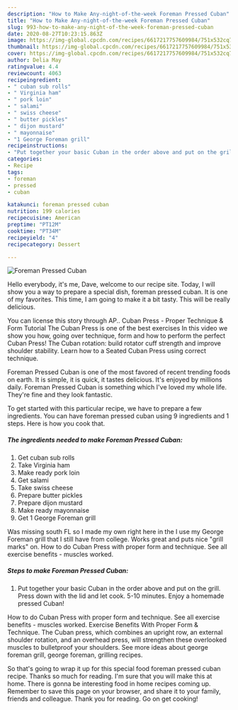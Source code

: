 ```yaml
---
description: "How to Make Any-night-of-the-week Foreman Pressed Cuban"
title: "How to Make Any-night-of-the-week Foreman Pressed Cuban"
slug: 993-how-to-make-any-night-of-the-week-foreman-pressed-cuban
date: 2020-08-27T10:23:15.863Z
image: https://img-global.cpcdn.com/recipes/6617217757609984/751x532cq70/foreman-pressed-cuban-recipe-main-photo.jpg
thumbnail: https://img-global.cpcdn.com/recipes/6617217757609984/751x532cq70/foreman-pressed-cuban-recipe-main-photo.jpg
cover: https://img-global.cpcdn.com/recipes/6617217757609984/751x532cq70/foreman-pressed-cuban-recipe-main-photo.jpg
author: Delia May
ratingvalue: 4.4
reviewcount: 4063
recipeingredient:
- " cuban sub rolls"
- " Virginia ham"
- " pork loin"
- " salami"
- " swiss cheese"
- " butter pickles"
- " dijon mustard"
- " mayonnaise"
- "1 George Foreman grill"
recipeinstructions:
- "Put together your basic Cuban in the order above and put on the grill. Press down with the lid and let cook. 5-10 minutes. Enjoy a homemade pressed Cuban!"
categories:
- Recipe
tags:
- foreman
- pressed
- cuban

katakunci: foreman pressed cuban 
nutrition: 199 calories
recipecuisine: American
preptime: "PT12M"
cooktime: "PT34M"
recipeyield: "4"
recipecategory: Dessert

---
```



![Foreman Pressed Cuban](https://img-global.cpcdn.com/recipes/6617217757609984/751x532cq70/foreman-pressed-cuban-recipe-main-photo.jpg)

Hello everybody, it's me, Dave, welcome to our recipe site. Today, I will show you a way to prepare a special dish, foreman pressed cuban. It is one of my favorites. This time, I am going to make it a bit tasty. This will be really delicious.

You can license this story through AP.. Cuban Press - Proper Technique &amp; Form Tutorial The Cuban Press is one of the best exercises In this video we show you how, going over technique, form and how to perform the perfect Cuban Press! The Cuban rotation: build rotator cuff strength and improve shoulder stability. Learn how to a Seated Cuban Press using correct technique.

Foreman Pressed Cuban is one of the most favored of recent trending foods on earth. It is simple, it is quick, it tastes delicious. It's enjoyed by millions daily. Foreman Pressed Cuban is something which I've loved my whole life. They're fine and they look fantastic.


To get started with this particular recipe, we have to prepare a few ingredients. You can have foreman pressed cuban using 9 ingredients and 1 steps. Here is how you cook that.

<!--inarticleads1-->

##### The ingredients needed to make Foreman Pressed Cuban:

1. Get  cuban sub rolls
1. Take  Virginia ham
1. Make ready  pork loin
1. Get  salami
1. Take  swiss cheese
1. Prepare  butter pickles
1. Prepare  dijon mustard
1. Make ready  mayonnaise
1. Get 1 George Foreman grill


Was missing south FL so I made my own right here in the I use my George Foreman grill that I still have from college. Works great and puts nice &#34;grill marks&#34; on. How to do Cuban Press with proper form and technique. See all exercise benefits - muscles worked. 

<!--inarticleads2-->

##### Steps to make Foreman Pressed Cuban:

1. Put together your basic Cuban in the order above and put on the grill. Press down with the lid and let cook. 5-10 minutes. Enjoy a homemade pressed Cuban!


How to do Cuban Press with proper form and technique. See all exercise benefits - muscles worked. Exercise Benefits With Proper Form &amp; Technique. The Cuban press, which combines an upright row, an external shoulder rotation, and an overhead press, will strengthen these overlooked muscles to bulletproof your shoulders. See more ideas about george foreman grill, george foreman, grilling recipes. 

So that's going to wrap it up for this special food foreman pressed cuban recipe. Thanks so much for reading. I'm sure that you will make this at home. There is gonna be interesting food in home recipes coming up. Remember to save this page on your browser, and share it to your family, friends and colleague. Thank you for reading. Go on get cooking!
